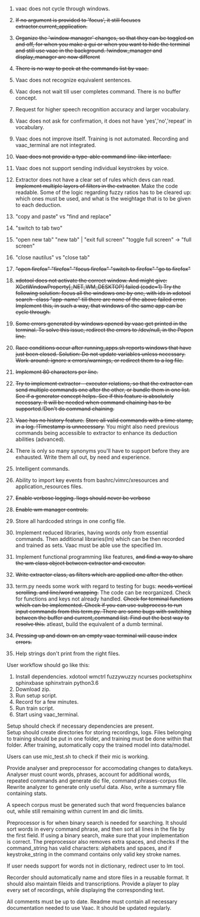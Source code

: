 1. vaac does not cycle through windows.
3. ~~If no argument is provided to 'focus', it still focuses extractor.current_application.~~
4. ~~Organize the 'window manager' changes, so that they can be toggled on and off, for when you make a gui or when you want to hide the terminal and still use vaac in the background. !window_manager and display_manager are now different~~
5. ~~There is no way to peek at the commands list by vaac.~~
6. Vaac does not recognize equivalent sentences.
7. Vaac does not wait till user completes command. There is no buffer concept.
8. Request for higher speech recognition accuracy and larger vocabulary.
9. Vaac does not ask for confirmation, it does not have 'yes','no','repeat' in vocabulary.
10. Vaac does not improve itself. Training is not automated. Recording and vaac_terminal are not integrated.
11. ~~Vaac does not provide a type-able command line-like interface.~~
12. Vaac does not support sending individual keystrokes by voice.
13. Extractor does not have a clear set of rules which devs can read. ~~Implement multiple layers of filters in the extractor.~~ Make the code readable. Some of the logic regarding fuzzy ratios has to be cleared up: which ones must be used, and what is the weightage that is to be given to each deduction.
14. "copy and paste" vs "find and replace"
15. "switch to tab two"
16. "open new tab" "new tab" | "exit full screen" "toggle full screen" -> "full screen"
17. "close nautilus" vs "close tab"
18. ~~"open firefox" "firefox" "focus firefox" "switch to firefox" "go to firefox"~~
18. ~~xdotool does not activate the correct window. And might give: XGetWindowProperty[_NET_WM_DESKTOP] failed (code=1)
    Try the following solution: focus all the windows one by one, with ids in 
    xdotool search -class "app-name"
    till there are none of the above failed error.
    Implement this, in such a way, that windows of the same app can be cycle through.~~

19. ~~Some errors generated by windows opened by vaac get printed in the terminal. To solve this issue, redirect the errors to /dev/null, in the Popen line.~~

20. ~~Race conditions occur after running_apps.sh reports windows that have just been closed. 
    Solution: Do not update variables unless necessary.
    Work-around: ignore x errors/warnings, or redirect them to a log file.~~
21. ~~Implement 80 characters per line.~~
22. ~~Try to implement extractor - executor relations, so that the extractor can send multiple commands one after the other, or bundle them in one list. See if a generator concept helps. See if this feature is absolutely necessary.
It will be needed when command chaining has to be supported.!Don't do command chaining.~~
23. ~~Vaac has no history feature.~~ 
~~Store all valid commands with a time stamp, in a log. !Timestamp is unnecessary.~~
 You might also need previous commands being accessible to extractor to enhance its deduction abilities (advanced).
24. There is only so many synonyms you'll have to support before they are exhausted. Write them all out, by need and experience.
25. Intelligent commands.
26. Ability to import key events from bashrc/vimrc/xresources and application_resources files.
27. ~~Enable verbose logging. !logs should never be verbose~~
28. ~~Enable wm manager controls.~~
29. Store all hardcoded strings in one config file.
30. Implement reduced libraries, having words only from essential commands. Then additional libraries(lm) which can be then recorded and trained as sets.
Vaac must be able use the specified lm.
31. Implement functional programming like features, ~~and find a way to share the wm class object between extractor and executor.~~
32. ~~Write extractor class, as filters which are applied one after the other.~~
33. term.py needs some work with regard to testing for bugs: ~~needs vertical scrolling. and line/word wrapping.~~ The code can be reorganized. Check for functions and keys not already handled. ~~Check for terminal functions which can be implemented. Check if you can use subprocess to run input commands from this term.py. There are some bugs with switching between the buffer and current_command list. Find out the best way to resolve this.~~
atleast, build the equivalent of a dumb terminal. 
34. ~~Pressing up and down on an empty vaac terminal will cause index errors.~~
35. Help strings don't print from the right files.

User workflow should go like this:
1. Install dependencies.
xdotool wmctrl fuzzywuzzy ncurses pocketsphinx sphinxbase sphinxtrain python3.6
1. Download zip.
2. Run setup script.
3. Record for a few minutes.
4. Run train script.
5. Start using vaac_terminal.

Setup should check if necessary dependencies are present.    
Setup should create directories for storing recordings, logs. Files belonging to training should be put in one folder, and training must be done within that folder. After training, automatically copy the trained model into data/model.

Users can use mic_test.sh to check if their mic is working.

Provide analyser and preprocessor for accomodating changes to data/keys.
Analyser must count words, phrases, account for additional words, repeated commands and generate dic file, command phrases-corpus file.
Rewrite analyzer to generate only useful data. Also, write a summary file containing stats.

A speech corpus must be generated such that word frequencies balance out, while still remaining within current lm and dic limits.

Preprocessor is for when binary search is needed for searching. It should sort words in every command phrase, and then sort all lines in the file by the first field. If using a binary search, make sure that your implementation is correct.
The preprocessor also removes extra spaces, and checks if the command_string has valid characters: alphabets and spaces, and if keystroke_string in the command contains only valid key stroke names.

If user needs support for words not in dictionary, redirect user to lm tool.

Recorder should automatically name and store files in a reusable format. It should also maintain fileids and transcriptions.
Provide a player to play every set of recordings, while displaying the corresponding text.

All comments must be up to date.
Readme must contain all necessary documentation needed to use Vaac. It should be updated regularly.